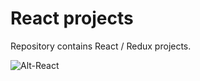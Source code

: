 # React projects

Repository contains React / Redux projects.  

![Alt-React](https://i.ibb.co/JtjntD7/React.jpg "React")

